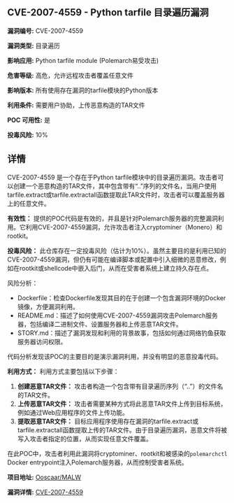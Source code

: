 ## CVE-2007-4559 - Python tarfile 目录遍历漏洞

**漏洞编号:** CVE-2007-4559

**漏洞类型:** 目录遍历

**影响应用:** Python tarfile module (Polemarch易受攻击)

**危害等级:** 高危，允许远程攻击者覆盖任意文件

**影响版本:** 所有使用存在漏洞的tarfile模块的Python版本

**利用条件:** 需要用户协助，上传恶意构造的TAR文件

**POC 可用性:** 是

**投毒风险:** 10%

## 详情

CVE-2007-4559 是一个存在于Python tarfile模块中的目录遍历漏洞。攻击者可以创建一个恶意构造的TAR文件，其中包含带有“..”序列的文件名，当用户使用tarfile.extract或tarfile.extractall函数提取此TAR文件时，攻击者可以覆盖服务器上的任意文件。

**有效性：**
提供的POC代码是有效的，并且是针对Polemarch服务器的完整漏洞利用。它利用CVE-2007-4559漏洞，允许攻击者注入cryptominer（Monero）和rootkit。

**投毒风险：**
此仓库存在一定投毒风险（估计为10%）。虽然主要目的是利用已知的CVE-2007-4559漏洞，但仍有可能在编译脚本或配置中引入细微的恶意修改，例如在rootkit或shellcode中嵌入后门，从而在受害者系统上建立持久存在点。

风险分析：

*   Dockerfile：检查Dockerfile发现其目的在于创建一个包含漏洞环境的Docker镜像，方便漏洞利用。
*   README.md：描述了如何使用CVE-2007-4559漏洞攻击Polemarch服务器，包括编译二进制文件、设置服务器和上传恶意TAR文件。
*   STORY.md：描述了漏洞发现和利用的背景故事，包括如何通过网络钓鱼获取服务器访问权限。

代码分析发现该POC的主要目的是演示漏洞利用，并没有明显的恶意投毒代码。

**利用方式：**
利用方式主要包括以下步骤：

1.  **创建恶意TAR文件：** 攻击者构造一个包含带有目录遍历序列（“..”）的文件名的TAR文件。
2.  **上传恶意TAR文件：** 攻击者需要某种方式将此恶意TAR文件上传到目标系统，例如通过Web应用程序的文件上传功能。
3.  **提取恶意TAR文件：** 目标应用程序使用存在漏洞的tarfile.extract或tarfile.extractall函数提取上传的TAR文件。由于目录遍历漏洞，恶意文件将被写入攻击者指定的位置，从而实现任意文件覆盖。

在此POC中，攻击者利用此漏洞将cryptominer、rootkit和被感染的`polemarchctl` Docker entrypoint注入Polemarch服务器，从而控制受害者系统。


**项目地址:** [Ooscaar/MALW](https://github.com/Ooscaar/MALW)

**漏洞详情:** [CVE-2007-4559](https://nvd.nist.gov/vuln/detail/CVE-2007-4559)